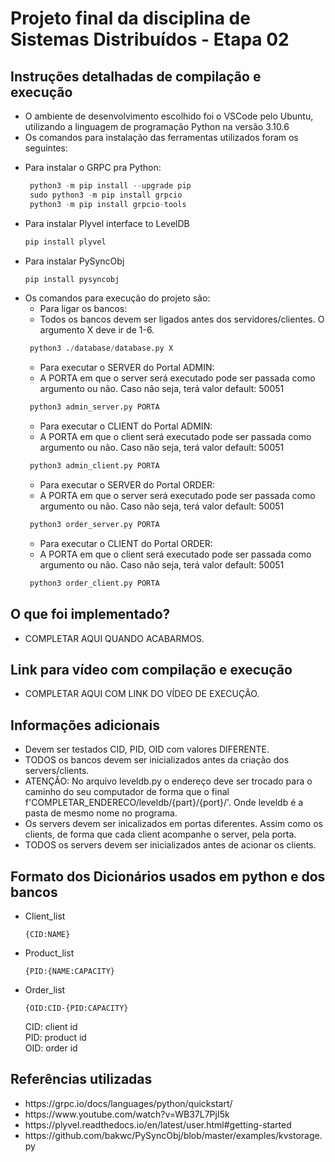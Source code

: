 # Projeto final da disciplina de Sistemas Distribuídos - Etapa 02

## Instruções detalhadas de compilação e execução

<ul>
<li> O ambiente de desenvolvimento escolhido foi o VSCode pelo Ubuntu, utilizando a linguagem de programação Python na versão 3.10.6 </li> 
<li> Os comandos para instalação das ferramentas utilizados foram os seguintes:
 
  <p><li> Para instalar o GRPC pra Python:</p>
  
 ```python 
  python3 -m pip install --upgrade pip
  sudo python3 -m pip install grpcio
  python3 -m pip install grpcio-tools
 ```
  
<li>Para instalar Plyvel interface to LevelDB
  
 ```python 
 pip install plyvel
 ```
 
 <li>Para instalar PySyncObj
  
 ```python 
 pip install pysyncobj
 ```
 
<li> Os comandos para execução do projeto são: 
 
   <ul>
    <li>Para ligar os bancos:
    <li> Todos os bancos devem ser ligados antes dos servidores/clientes. O argumento X deve ir de 1-6.
  </ul>
  
 ```python
  python3 ./database/database.py X
 ``` 
 
  <ul>
    <li>Para executar o SERVER do Portal ADMIN:
    <li> A PORTA em que o server será executado pode ser passada como argumento ou não. Caso não seja, terá valor default: 50051
  </ul>
  
 ```python
  python3 admin_server.py PORTA
 ``` 
  
  <ul>
    <li>Para executar o CLIENT do Portal ADMIN:
    <li> A PORTA em que o client será executado pode ser passada como argumento ou não. Caso não seja, terá valor default: 50051
  </ul>
  
 ```python
  python3 admin_client.py PORTA
 ``` 
  
  <ul>
    <li>Para executar o SERVER do Portal ORDER:
    <li> A PORTA em que o server será executado pode ser passada como argumento ou não. Caso não seja, terá valor default: 50051
  </ul>
  
 ```python
  python3 order_server.py PORTA
 ``` 
  
  <ul>
    <li>Para executar o CLIENT do Portal ORDER:
    <li> A PORTA em que o client será executado pode ser passada como argumento ou não. Caso não seja, terá valor default: 50051
  </ul>
  
 ```python
  python3 order_client.py PORTA
 ``` 

</ul>

## O que foi implementado?

<ul>
  <li> COMPLETAR AQUI QUANDO ACABARMOS.  
</ul>

## Link para vídeo com compilação e execução

<ul>
 <li> COMPLETAR AQUI COM LINK DO VÍDEO DE EXECUÇÃO.
</ul>

## Informações adicionais

<ul>
 
  <li> Devem ser testados CID, PID, OID com valores DIFERENTE. 
  <li> TODOS os bancos devem ser inicializados antes da criação dos servers/clients.
  <li> ATENÇÃO: No arquivo leveldb.py o endereço deve ser trocado para o caminho do seu computador de forma que o final f'COMPLETAR_ENDERECO/leveldb/{part}/{port}/'. Onde leveldb é a pasta de mesmo nome no programa.
  <li> Os servers devem ser inicalizados em portas diferentes. Assim como os clients, de forma que cada client acompanhe o server, pela porta.
  <li> TODOS os servers devem ser inicializados antes de acionar os clients.
 
  
</ul>

## Formato dos Dicionários usados em python e dos bancos
<ul>

  <li> Client_list
  
  ```
  {CID:NAME}
  ```
  
  <li> Product_list
  
  ```
  {PID:{NAME:CAPACITY}
  ```
  
  <li> Order_list
  
  ```
  {OID:CID-{PID:CAPACITY}
  ```
  
  CID: client id </br>
  PID: product id </br>
  OID: order id
</ul>

 
## Referências utilizadas

<ul>
  
<li> https://grpc.io/docs/languages/python/quickstart/
<li> https://www.youtube.com/watch?v=WB37L7PjI5k
<li> https://plyvel.readthedocs.io/en/latest/user.html#getting-started
<li> https://github.com/bakwc/PySyncObj/blob/master/examples/kvstorage.py
  
</ul>
